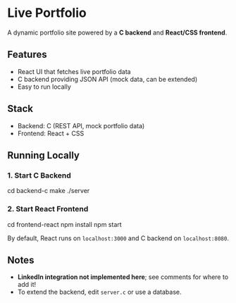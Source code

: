 # Live Portfolio

A dynamic portfolio site powered by a **C backend** and **React/CSS frontend**.

## Features

- React UI that fetches live portfolio data
- C backend providing JSON API (mock data, can be extended)
- Easy to run locally

## Stack

- Backend: C (REST API, mock portfolio data)
- Frontend: React + CSS

## Running Locally

### 1. Start C Backend

cd backend-c
make
./server

### 2. Start React Frontend
cd frontend-react
npm install
npm start

By default, React runs on `localhost:3000` and C backend on `localhost:8080`.

## Notes

- **LinkedIn integration not implemented here**; see comments for where to add it!
- To extend the backend, edit `server.c` or use a database.
